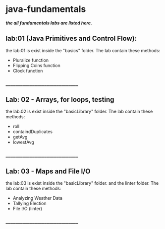 # java-fundamentals

***the all fundamentals labs are listed here.***

## lab:01 (Java Primitives and Control Flow):

the lab:01 is exist inside the "basics" folder.
The lab contain these methods:

* Pluralize function
* Flipping Coins function
* Clock function

### ______________________________

## Lab: 02 - Arrays, for loops, testing

the lab:02 is exist inside the "basicLibrary" folder.
The lab contain these methods:

* roll
* containdDuplicates
* getAvg
* lowestAvg

### ______________________________

## Lab: 03 - Maps and File I/O

the lab:03 is exist inside the "basicLibrary" folder.
and the linter folder.
The lab contain these methods:

* Analyzing Weather Data
* Tallying Election
* File I/O (linter)

### ______________________________
